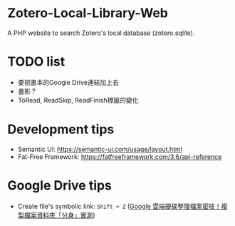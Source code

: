 # Zotero-Local-Library-Web
A PHP website to search Zotero's local database (zotero.sqlite).

# TODO list
- 要把書本的Google Drive連結加上去
- 書影？
- ToRead, ReadSkip, ReadFinish標籤的變化


# Development tips
- Semantic UI: https://semantic-ui.com/usage/layout.html
- Fat-Free Framework: https://fatfreeframework.com/3.6/api-reference

# Google Drive tips
- Create file's symbolic link: `Shift + Z` ([Google 雲端硬碟整理檔案密技！複製檔案資料夾「分身」實測](http://www.playpcesor.com/2017/08/google-drive-copy.html))